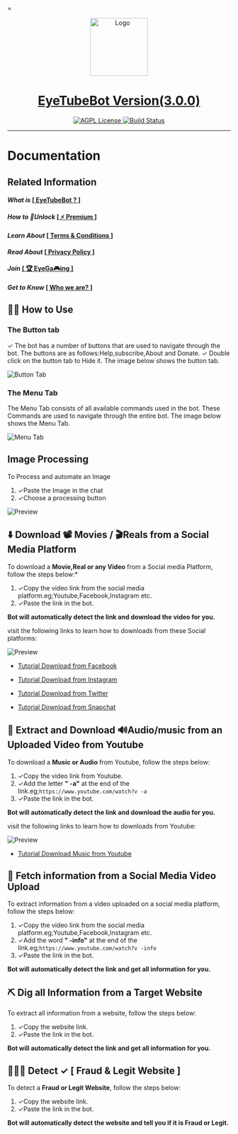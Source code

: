 =<p align="center">
  <a href="https://t.me/EyeTubeAiBot">
    <img src="https://github.com/Mickekofi/EyeTubeBot/blob/master/logo.jpg" alt="Logo" width="130">
  </a>
  <a href = "https://t.me/EyeTubeAiBot">
  <h1 align="center"><strong>EyeTubeBot Version(3.0.0)</strong></h1>
  </a>
  <p align="center">
    <a href="https://t.me/possibilityAI">
      <img src="https://img.shields.io/badge/Join-Community-blue.svg" alt="AGPL License">
    </a>
    <a href="https://wa.me/233505994829?text=*EyeTubeB👁t_From_Github_User_💬Message_:*%20">
      <img src="https://img.shields.io/badge/Contact-Engineers-red.svg" alt="Build Status">
    </a>
  </p>
</p>

---

# Documentation

## Related Information

#### *What is* [[ EyeTubeBot ? ]](https://github.com/Mickekofi/EyeTubeBot/blob/master/README.md)

#### *How to 🔐Unlock* [[ ⚡️ Premium ]](https://github.com/Mickekofi/EyeTubeBot/tree/master/Documentation_For_End_User/Subscription.md)

#### *Learn About* [[ Terms & Conditions ]](https://github.com/Mickekofi/EyeTubeBot/tree/master/Documentation_For_End_User/Terms_and_Conditions.md)

#### *Read About* [[ Privacy Policy ] ](https://github.com/Mickekofi/EyeTubeBot/tree/master/Documentation_For_End_User/Privacy_Policy.md)

#### *Join* [[ 🏆 EyeGa🎮ing ]](https://github.com/Mickekofi/EyeTubeBot/tree/master/Documentation_For_End_User/EyeGaming.md)

#### *Get to Know* [[ Who we are? ]](https://github.com/Mickekofi/EyeTubeBot/tree/master/Documentation_For_End_User/Who_are_we.md)



## 💁🏻 How to Use

### The Button tab

✓  The bot has a number of buttons that are used to navigate through the bot. The buttons are as follows:Help,subscribe,About and Donate.
✓  Double click on the button tab to Hide it. The image below shows the button tab.

![Button Tab](https://github.com/Mickekofi/EyeTubeBot/blob/master/Documentation_For_End_User/show_button.jpg)

### The Menu Tab

The Menu Tab consists of all available commands used in the bot. These Commands are used to navigate through the entire bot. The image below shows the Menu Tab.

![Menu Tab](https://github.com/Mickekofi/EyeTubeBot/blob/master/Documentation_For_End_User/show_menu.jpg)



## Image Processing 

To Process and automate an Image


1.  ✓Paste the Image in the chat
2.  ✓Choose a processing button

![Preview](https://github.com/Mickekofi/EyeTubeBot/blob/master/tutorials2.gif)


## ⬇️ Download 📽️ Movies / 🎬Reals from a Social Media Platform

To download a **Movie,Real or any Video** from a Social media Platform, follow the steps below:*

1.  ✓Copy the video link from the social media platform.eg;Youtube,Facebook,Instagram etc.
2.  ✓Paste the link in the bot.

**Bot will automatically detect the link and download the video for you.**

visit the following links to learn how to downloads from these Social platforms:

![Preview](https://github.com/Mickekofi/EyeTubeBot/blob/master/tutorials.gif)

- [Tutorial Download from Facebook]()

- [Tutorial Download from Instagram]()

- [Tutorial Download from Twitter]()

- [Tutorial Download from Snapchat]()





## 🧲 Extract and Download 🔊Audio/music from an Uploaded Video from Youtube

To download a **Music or Audio** from Youtube, follow the steps below:

1.  ✓Copy the video link from Youtube.
2.  ✓Add the letter **" -a"** at the end of the link.eg;```https://www.youtube.com/watch?v -a```
3.  ✓Paste the link in the bot.

**Bot will automatically detect the link and download the audio for you.**

visit the following links to learn how to downloads from Youtube:

![Preview](https://github.com/Mickekofi/EyeTubeBot/blob/master/tutorials3.gif)

- [Tutorial Download Music from Youtube]()


## 🔦 Fetch information from a Social Media Video Upload

To extract information from a video uploaded on a social media platform, follow the steps below:

1.  ✓Copy the video link from the social media platform.eg;Youtube,Facebook,Instagram etc.
2.  ✓Add the word **" -info"** at the end of the link.eg;```https://www.youtube.com/watch?v -info```
3.  ✓Paste the link in the bot.

**Bot will automatically detect the link and get all information for you.**


## ⛏️ Dig all Information from a Target Website

To extract all information from a website, follow the steps below:

1.  ✓Copy the website link.
2.  ✓Paste the link in the bot.

**Bot will automatically detect the link and get all information for you.**


## 👮🏾‍♂️ Detect ✓ [ Fraud & Legit Website ]

To detect a **Fraud or Legit Website**, follow the steps below:

1.  ✓Copy the website link.
2.  ✓Paste the link in the bot.

**Bot will automatically detect the website and tell you if it is Fraud or Legit.**
